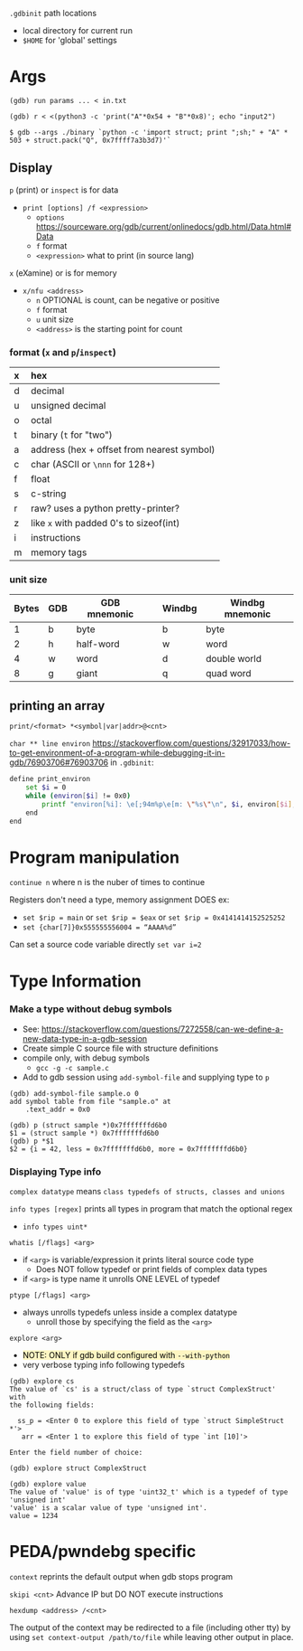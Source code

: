 `.gdbinit` path locations
- local directory for current run
- `$HOME` for 'global' settings
# Args
```
(gdb) run params ... < in.txt

(gdb) r < <(python3 -c 'print("A"*0x54 + "B"*0x8)'; echo "­inp­ut2­")

$ gdb --args ./binary `python -c 'import struct; print ";sh;" + "A" * 503 + struct.pack("Q", 0x7ffff7a3b3d7)'`
```
## Display
`p` (print) or `inspect` is for data
- `print [options] /f <expression>`
	- `options` https://sourceware.org/gdb/current/onlinedocs/gdb.html/Data.html#Data
	- `f` format
	- `<expression>` what to print (in source lang)

`x` (eXamine) or is for memory
- `x/nfu <address>`
	- `n` OPTIONAL is count, can be negative or positive 
	- `f` format
	- `u` unit size
	- `<address>` is the starting point for count
### format (`x` and `p`/`inspect`)

| x   | hex                                        |
| :-- | :----------------------------------------- |
| d   | decimal                                    |
| u   | unsigned decimal                           |
| o   | octal                                      |
| t   | binary (`t` for "two")                     |
| a   | address (hex + offset from nearest symbol) |
| c   | char (ASCII or `\nnn` for 128+)            |
| f   | float                                      |
| s   | c-string                                   |
| r   | raw? uses a python pretty-printer?         |
| z   | like `x` with padded 0's to sizeof(int)    |
| i   | instructions                               |
| m   | memory tags                                |
### unit size

| Bytes | GDB | GDB mnemonic |     | Windbg | Windbg mnemonic |
| ----- | --- | ------------ | --- | ------ | --------------- |
| 1     | b   | byte         |     | b      | byte            |
| 2     | h   | half-word    |     | w      | word            |
| 4     | w   | word         |     | d      | double world    |
| 8     | g   | giant        |     | q      | quad word       |

## printing an array
`print/<format> *<symbol|var|addr>@<cnt>`

`char ** line environ` https://stackoverflow.com/questions/32917033/how-to-get-environment-of-a-program-while-debugging-it-in-gdb/76903706#76903706
in `.gdbinit`:
```bash
define print_environ
    set $i = 0
    while (environ[$i] != 0x0)
        printf "environ[%i]: \e[;94m%p\e[m: \"%s\"\n", $i, environ[$i], environ[$i++]
    end
end
```
# Program manipulation
`continue n` where n is the nuber of times to continue

Registers don't need a type, memory assignment DOES
ex: 
- `set $rip = main` or  `set $rip = $eax` or `set $rip = 0x4141414152525252`
- `set {char[7]}0x555555556004 = “AAAA%d”` 

Can set a source code variable directly
`set var i=2`

# Type Information
### Make a type without debug symbols
- See: https://stackoverflow.com/questions/7272558/can-we-define-a-new-data-type-in-a-gdb-session
- Create simple C source file with structure definitions
- compile only, with debug symbols
	- `gcc -g -c sample.c`
- Add to gdb session using `add-symbol-file` and supplying type to `p`
```
(gdb) add-symbol-file sample.o 0
add symbol table from file "sample.o" at
    .text_addr = 0x0

(gdb) p (struct sample *)0x7fffffffd6b0
$1 = (struct sample *) 0x7fffffffd6b0
(gdb) p *$1
$2 = {i = 42, less = 0x7fffffffd6b0, more = 0x7fffffffd6b0}
```

### Displaying Type info
`complex datatype` means `class typedefs of structs, classes and unions`

`info types [regex]` prints all types in program that match the optional regex
- `info types uint*`

`whatis [/flags] <arg>`  
- if `<arg>` is variable/expression it prints literal source code type
	- Does NOT follow typedef or print fields of complex data types
- if `<arg>` is type name it unrolls ONE LEVEL of typedef

`ptype [/flags] <arg>` 
- always unrolls typedefs unless inside a complex datatype
	- unroll those by specifying the field as the `<arg>`

`explore <arg>` 
- <mark style="background: #FFF3A3A6;">NOTE: ONLY if gdb build configured with `--with-python`</mark>
- very verbose typing info following typedefs
```
(gdb) explore cs
The value of `cs' is a struct/class of type `struct ComplexStruct' with
the following fields:

  ss_p = <Enter 0 to explore this field of type `struct SimpleStruct *'>
   arr = <Enter 1 to explore this field of type `int [10]'>

Enter the field number of choice:
```

```
(gdb) explore struct ComplexStruct
```

```
(gdb) explore value
The value of 'value' is of type 'uint32_t' which is a typedef of type 'unsigned int'
'value' is a scalar value of type 'unsigned int'.
value = 1234
```
# PEDA/pwndebg specific
`context` reprints the default output when gdb stops program

`skipi <cnt>` Advance IP but DO NOT execute instructions

`hexdump <address> /<cnt>`

The output of the context may be redirected to a file (including other tty) by using `set context-output /path/to/file` while leaving other output in place.

